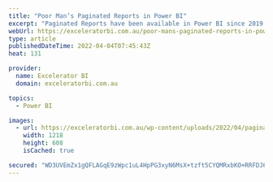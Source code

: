 ```yaml
---
title: "Poor Man’s Paginated Reports in Power BI"
excerpt: "Paginated Reports have been available in Power BI since 2019.  They serve an important purpose, but they are not easy for the average business user to learn, plus they require Power BI Premium to use.  In my blog and video today, I will show you how you can use Excel [...]Read More »"
webUrl: https://exceleratorbi.com.au/poor-mans-paginated-reports-in-power-bi/
type: article
publishedDateTime: 2022-04-04T07:45:43Z
heat: 131

provider:
  name: Excelerator BI
  domain: exceleratorbi.com.au

topics:
  - Power BI

images:
  - url: https://exceleratorbi.com.au/wp-content/uploads/2022/04/paginated-reports.png
    width: 1218
    height: 608
    isCached: true

secured: "WD3UVEmZx1gQFLAGqE9zWpc1uL4HpPG3xyN6MsX+tzft5CYQMRxbKO+RRFDJ6Kv5nI4N6FAzE/HOB2zkCkkr9jnNdD0437PwwOXa7OHEfr6vFsLaRvXqM2df2PVg4P/Dwt83sC1KZIzVGIi9yHRwDTO9msp12fmbJlo9byD4x6sMbNy9JKpiggf9fgWUZqW/stIjgAi/Ayig/VD0oyry/r6ajl05ykFPL5peGEWXI+VkkVV91BPRdKuQg905VyCLPIyFBiIkRCYXaWjimjLJ6er8K1NRnff5BqfrouOHJhdN9FXilKwWMZ3MPUKmenYQOrqFRhMaeUFSIUQ25Pnd8TrncGGWnAlrb1BGOJYCET4=;dPgV5FxUUDBum6Meo5fZ+A=="
---
```


